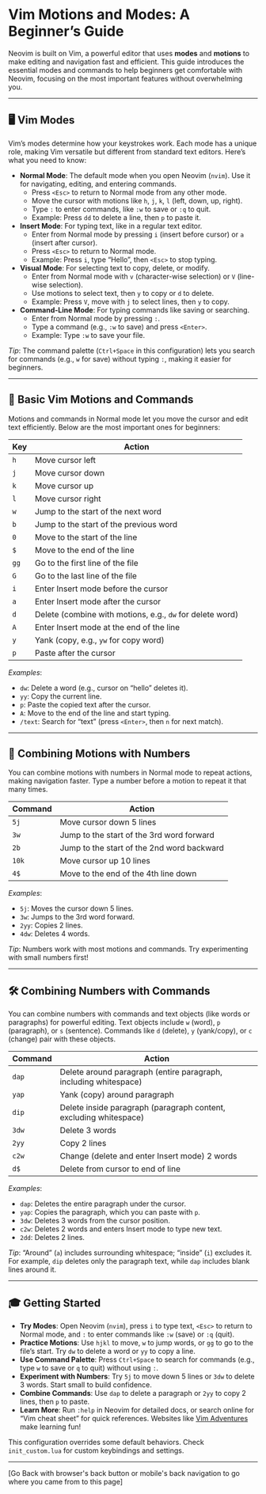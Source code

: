 # Vim Motions and Modes: A Beginner’s Guide

Neovim is built on Vim, a powerful editor that uses **modes** and **motions** to make editing and navigation fast and efficient. This guide introduces the essential modes and commands to help beginners get comfortable with Neovim, focusing on the most important features without overwhelming you.

---

## 🖥️ Vim Modes

Vim’s modes determine how your keystrokes work. Each mode has a unique role, making Vim versatile but different from standard text editors. Here’s what you need to know:

- **Normal Mode**: The default mode when you open Neovim (`nvim`). Use it for navigating, editing, and entering commands.
  - Press `<Esc>` to return to Normal mode from any other mode.
  - Move the cursor with motions like `h`, `j`, `k`, `l` (left, down, up, right).
  - Type `:` to enter commands, like `:w` to save or `:q` to quit.
  - Example: Press `dd` to delete a line, then `p` to paste it.
- **Insert Mode**: For typing text, like in a regular text editor.
  - Enter from Normal mode by pressing `i` (insert before cursor) or `a` (insert after cursor).
  - Press `<Esc>` to return to Normal mode.
  - Example: Press `i`, type “Hello”, then `<Esc>` to stop typing.
- **Visual Mode**: For selecting text to copy, delete, or modify.
  - Enter from Normal mode with `v` (character-wise selection) or `V` (line-wise selection).
  - Use motions to select text, then `y` to copy or `d` to delete.
  - Example: Press `V`, move with `j` to select lines, then `y` to copy.
- **Command-Line Mode**: For typing commands like saving or searching.
  - Enter from Normal mode by pressing `:`.
  - Type a command (e.g., `:w` to save) and press `<Enter>`.
  - Example: Type `:w` to save your file.

*Tip*: The command palette (`Ctrl+Space` in this configuration) lets you search for commands (e.g., `w` for save) without typing `:`, making it easier for beginners.

---

## 🚀 Basic Vim Motions and Commands

Motions and commands in Normal mode let you move the cursor and edit text efficiently. Below are the most important ones for beginners:

| **Key** | **Action**                          |
|---------|-------------------------------------|
| `h`     | Move cursor left                    |
| `j`     | Move cursor down                    |
| `k`     | Move cursor up                      |
| `l`     | Move cursor right                   |
| `w`     | Jump to the start of the next word  |
| `b`     | Jump to the start of the previous word |
| `0`     | Move to the start of the line       |
| `$`     | Move to the end of the line         |
| `gg`    | Go to the first line of the file    |
| `G`     | Go to the last line of the file     |
| `i`     | Enter Insert mode before the cursor |
| `a`     | Enter Insert mode after the cursor  |
| `d`     | Delete (combine with motions, e.g., `dw` for delete word) |
| `A`     | Enter Insert mode at the end of the line |
| `y`     | Yank (copy, e.g., `yw` for copy word) |
| `p`     | Paste after the cursor              |

*Examples*:
- `dw`: Delete a word (e.g., cursor on “hello” deletes it).
- `yy`: Copy the current line.
- `p`: Paste the copied text after the cursor.
- `A`: Move to the end of the line and start typing.
- `/text`: Search for “text” (press `<Enter>`, then `n` for next match).

---

## 🔢 Combining Motions with Numbers

You can combine motions with numbers in Normal mode to repeat actions, making navigation faster. Type a number before a motion to repeat it that many times.

| **Command** | **Action**                          |
|-------------|-------------------------------------|
| `5j`        | Move cursor down 5 lines            |
| `3w`        | Jump to the start of the 3rd word forward |
| `2b`        | Jump to the start of the 2nd word backward |
| `10k`       | Move cursor up 10 lines             |
| `4$`        | Move to the end of the 4th line down |

*Examples*:
- `5j`: Moves the cursor down 5 lines.
- `3w`: Jumps to the 3rd word forward.
- `2yy`: Copies 2 lines.
- `4dw`: Deletes 4 words.

*Tip*: Numbers work with most motions and commands. Try experimenting with small numbers first!

---

## 🛠️ Combining Numbers with Commands

You can combine numbers with commands and text objects (like words or paragraphs) for powerful editing. Text objects include `w` (word), `p` (paragraph), or `s` (sentence). Commands like `d` (delete), `y` (yank/copy), or `c` (change) pair with these objects.

| **Command** | **Action**                          |
|-------------|-------------------------------------|
| `dap`       | Delete around paragraph (entire paragraph, including whitespace) |
| `yap`       | Yank (copy) around paragraph        |
| `dip`       | Delete inside paragraph (paragraph content, excluding whitespace) |
| `3dw`       | Delete 3 words                      |
| `2yy`       | Copy 2 lines                        |
| `c2w`       | Change (delete and enter Insert mode) 2 words |
| `d$`        | Delete from cursor to end of line   |

*Examples*:
- `dap`: Deletes the entire paragraph under the cursor.
- `yap`: Copies the paragraph, which you can paste with `p`.
- `3dw`: Deletes 3 words from the cursor position.
- `c2w`: Deletes 2 words and enters Insert mode to type new text.
- `2dd`: Deletes 2 lines.

*Tip*: “Around” (`a`) includes surrounding whitespace; “inside” (`i`) excludes it. For example, `dip` deletes only the paragraph text, while `dap` includes blank lines around it.

---

## 🎓 Getting Started

- **Try Modes**: Open Neovim (`nvim`), press `i` to type text, `<Esc>` to return to Normal mode, and `:` to enter commands like `:w` (save) or `:q` (quit).
- **Practice Motions**: Use `hjkl` to move, `w` to jump words, or `gg` to go to the file’s start. Try `dw` to delete a word or `yy` to copy a line.
- **Use Command Palette**: Press `Ctrl+Space` to search for commands (e.g., type `w` to save or `q` to quit) without using `:`.
- **Experiment with Numbers**: Try `5j` to move down 5 lines or `3dw` to delete 3 words. Start small to build confidence.
- **Combine Commands**: Use `dap` to delete a paragraph or `2yy` to copy 2 lines, then `p` to paste.
- **Learn More**: Run `:help` in Neovim for detailed docs, or search online for “Vim cheat sheet” for quick references. Websites like [Vim Adventures](https://vim-adventures.com) make learning fun!

This configuration overrides some default behaviors. Check `init_custom.lua` for custom keybindings and settings.

---

[Go Back with browser's back button or mobile's back navigation to go where you came from to this page]